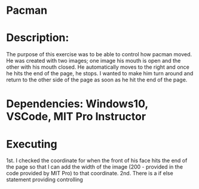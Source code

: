 # Pacman

# Description: 
The purpose of this exercise was to be able to control how pacman moved. He was created with two images; one image his mouth is open and the other with his mouth closed. He automatically moves to the right and once he hits the end of the page, he stops. I wanted to make him turn around and return to the other side of the page as soon as he hit the end of the page. 

# Dependencies: Windows10, VSCode, MIT Pro Instructor

# Executing 
1st. I checked the coordinate for when the front of his face hits the end of the page so that I can add the width of the image (200 - provided in the code provided by MIT Pro) to that coordinate.
2nd. There is a if else statement providing controlling 
